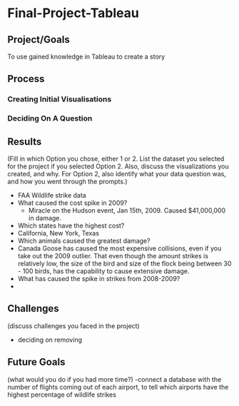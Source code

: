 # Final-Project-Tableau

## Project/Goals
To use gained knowledge in Tableau to create a story

## Process
### Creating Initial Visualisations
### Deciding On A Question

## Results
(Fill in which Option you chose, either 1 or 2. List the dataset you selected for the project if you selected Option 2. Also, discuss the visualizations you created, and why. For Option 2, also identify what your data question was, and how you went through the prompts.)
- FAA Wildlife strike data
- What caused the cost spike in 2009?
  - Miracle on the Hudson event, Jan 15th, 2009. Caused $41,000,000 in damage.
- Which states have the highest cost?
 - California, New York, Texas
- Which animals caused the greatest damage?
 - Canada Goose has caused the most expensive collisions, even if you take out the 2009 outlier. That even though the amount strikes is relatively low, the size of the bird and size of the flock being between 30 - 100 birds, has the capability to cause extensive damage.
- What has caused the spike in strikes from 2008-2009?
-
## Challenges 
(discuss challenges you faced in the project)
- deciding on removing 
## Future Goals
(what would you do if you had more time?)
-connect a database with the number of flights coming out of each airport, to tell which airports have the highest percentage of wildlife strikes